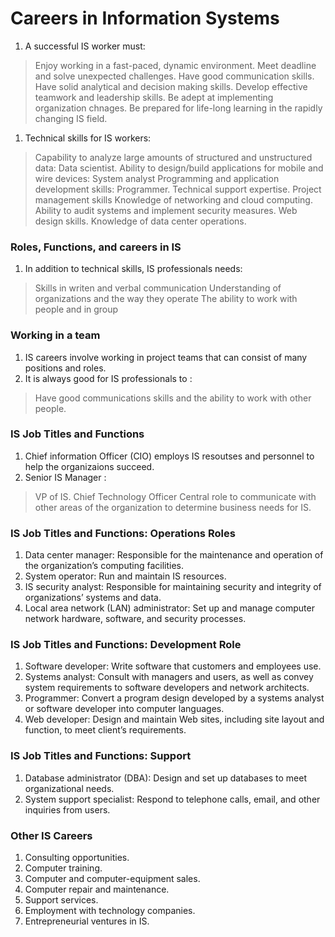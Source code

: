 # Careers in Information Systems 

1. A successful IS worker must:
> Enjoy working in a fast-paced, dynamic environment.
> Meet deadline and solve unexpected challenges.
> Have good communication skills.
> Have solid analytical and decision making skills.
> Develop effective teamwork and leadership skills.
> Be adept at implementing organization chnages.
> Be prepared for life-long learning in the rapidly changing IS field.

1. Technical skills for IS workers:
> Capability to analyze large amounts of structured and unstructured data: Data scientist.
> Ability to design/build applications for mobile and wire devices: System analyst
> Programming and application development skills: Programmer.
> Technical support expertise.
> Project management skills
> Knowledge of networking and cloud computing.
> Ability to audit systems and implement security measures. 
> Web design skills.
> Knowledge of data center operations.

### Roles, Functions, and careers in IS
1. In addition to technical skills, IS professionals needs:
> Skills in writen and verbal communication
> Understanding of organizations and the way they operate
> The ability to work with people and in group

### Working in a team
1. IS careers involve working in project teams that can consist of many positions and roles.
1. It is always good for IS professionals to :
> Have good communications skills and the ability to work with other people. 

### IS Job Titles and Functions 
1. Chief information Officer (CIO) employs IS resoutses and personnel to help the organizaions succeed. 
1. Senior IS Manager :
>VP of IS.
>Chief Technology Officer 
>Central role to communicate with other areas of the organization to determine business needs for IS.

### IS Job Titles and Functions: Operations Roles
1. Data center manager: Responsible for the maintenance and operation of the organization’s computing facilities.
1. System operator: Run and maintain IS resources.
1. IS security analyst: Responsible for maintaining security and integrity of organizations’ systems and data.
1. Local area network (LAN) administrator: Set up and manage computer network hardware, software, and security processes.

### IS Job Titles and Functions: Development Role
1. Software developer: Write software that customers and employees use.
1. Systems analyst: Consult with managers and users, as well as convey system requirements to software developers and network architects.
1. Programmer: Convert a program design developed by a systems analyst or software developer into computer languages.
1. Web developer: Design and maintain Web sites, including site layout and function, to meet client’s requirements.

### IS Job Titles and Functions: Support
1. Database administrator (DBA): Design and set up databases to meet organizational needs.
1. System support specialist: Respond to telephone calls, email, and other inquiries from users. 

### Other IS Careers
1. Consulting opportunities.
1. Computer training.
1. Computer and computer-equipment sales.
1. Computer repair and maintenance.
1. Support services.
1. Employment with technology companies.
1. Entrepreneurial ventures in IS.



